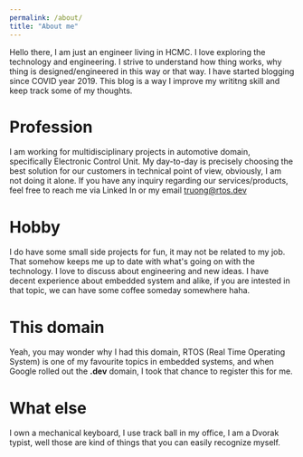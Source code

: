 ```yaml
---
permalink: /about/
title: "About me"
---
```

Hello there, I am just an engineer living in HCMC. I love exploring the technology and engineering. I strive to understand how thing works, why thing is designed/engineered in this way or that way. I have started blogging since COVID year 2019. This blog is a way I improve my writitng skill and keep track some of my thoughts.

# Profession
I am working for multidisciplinary projects in automotive domain, specifically Electronic Control Unit. My day-to-day is precisely choosing the best solution for our customers in technical point of view, obviously, I am not doing it alone. If you have any inquiry regarding our services/products, feel free to reach me via Linked In or my email [truong@rtos.dev](mailto:truong@rtos.dev)

# Hobby
I do have some small side projects for fun, it may not be related to my job. That somehow keeps me up to date with what's going on with the technology. I love to discuss about engineering and new ideas. I have decent experience about embedded system and alike, if you are intested in that topic, we can have some coffee someday somewhere haha.

# This domain
Yeah, you may wonder why I had this domain, RTOS (Real Time Operating System) is one of my favourite topics in embedded systems, and when Google rolled out the **.dev** domain, I took that chance to register this for me.

# What else
I own a mechanical keyboard, I use track ball in my office, I am a Dvorak typist, well those are kind of things that you can easily recognize myself.


